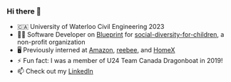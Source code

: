 ### Hi there 👋

<!--
**brandonwong368/brandonwong368** is a ✨ _special_ ✨ repository because its `README.md` (this file) appears on your GitHub profile.

Here are some ideas to get you started:

- 🔭 I’m currently working on ...
- 🌱 I’m currently learning ...
- 👯 I’m looking to collaborate on ...
- 🤔 I’m looking for help with ...
- 💬 Ask me about ...
- 📫 How to reach me: ...
- 😄 Pronouns: ...
- ⚡ Fun fact: ...
-->
* 🇨🇦 University of Waterloo Civil Engineering 2023
* 👨‍💻 Software Developer on [Blueprint](https://uwblueprint.org/) for [social-diversity-for-children](https://github.com/uwblueprint/social-diversity-for-children), a non-profit organization
* 🖥 Previously interned at [Amazon](https://www.amazon.ca/), [reebee](https://www.reebee.com/), and [HomeX](https://homex.com/)
* ⚡ Fun fact: I was a member of U24 Team Canada Dragonboat in 2019!
* 📫 Check out my [LinkedIn](https://www.linkedin.com/in/bwong368/)
